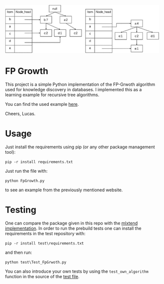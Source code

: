 ![Banner](images/banner.jpg)
# FP Growth
This project is a simple Python implementation of the FP-Grwoth algorithm used for knowledge discovery in 
databases. I implemented this as a learning example for recursive tree algorithms.

You can find the used example [here](https://www.mygreatlearning.com/blog/understanding-fp-growth-algorithm/).

Cheers, Lucas.

# Usage
Just install the requirements using pip (or any other package management tool):

`pip -r install requirements.txt`

Just run the file with:

`python FpGrowth.py`

to see an example from the previously mentioned website.

# Testing
One can compare the package given in this repo with the 
[mlxtend implementation](http://rasbt.github.io/mlxtend/user_guide/frequent_patterns/fpgrowth/). In order to
run the prebuild tests one can install the requirements in the test repository with:

`pip -r install test\requirements.txt`

and then run:

`python test\Test_FpGrwoth.py`

You can also introduce your own tests by using the `test_own_algorithm` function in the source of the
[test file](test/Test_FpGrowth.py#:~:text=test_own_algorithm).

